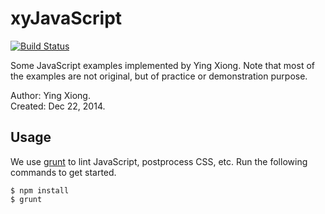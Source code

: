 xyJavaScript
============

[<img src="https://api.travis-ci.org/yxiong/xyJavaScript.svg?branch=master"
      alt="Build Status">](https://travis-ci.org/yxiong/xyJavaScript)

Some JavaScript examples implemented by Ying Xiong. Note that most of the
examples are not original, but of practice or demonstration purpose.

Author: Ying Xiong.  
Created: Dec 22, 2014.

Usage
-----

We use [grunt](http://gruntjs.com/) to lint JavaScript, postprocess CSS, etc.
Run the following commands to get started.

    $ npm install
    $ grunt
